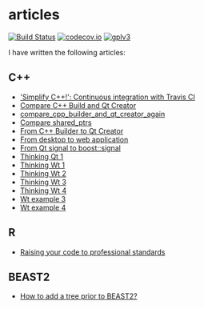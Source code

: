 # articles

[![Build Status](https://travis-ci.org/richelbilderbeek/articles.svg?branch=master)](https://travis-ci.org/richelbilderbeek/articles)
[![codecov.io](https://codecov.io/github/richelbilderbeek/articles/coverage.svg?branch=master)](https://codecov.io/github/richelbilderbeek/articles?branch=master)
[![gplv3](http://www.gnu.org/graphics/gplv3-88x31.png)](http://www.gnu.org/licenses/gpl.html)

I have written the following articles:

## C++

 * ['Simplify C++!': Continuous integration with Travis CI](https://github.com/richelbilderbeek/simplify_cpp_travis_intro)
 * [Compare C++ Build and Qt Creator](compare_cpp_builder_and_qt_creator/README.md)
 * [compare_cpp_builder_and_qt_creator_again](compare_cpp_builder_and_qt_creator_again/README.md)
 * [Compare shared_ptrs](compare_shared_ptrs/README.md)
 * [From C++ Builder to Qt Creator](from_cpp_builder_to_qt_creator/README.md)
 * [From desktop to web application](from_desktop_to_web_application/README.md)
 * [From Qt signal to boost::signal](from_qt_signal_to_boost_signal/README.md)
 * [Thinking Qt 1](thinking_qt_1/README.md)
 * [Thinking Wt 1](thinking_wt_1/README.md)
 * [Thinking Wt 2](thinking_wt_2/README.md)
 * [Thinking Wt 3](thinking_wt_3/README.md)
 * [Thinking Wt 4](thinking_wt_4/README.md)
 * [Wt example 3](wt_example_3/README.md)
 * [Wt example 4](wt_example_4/README.md)

## R

 * [Raising your code to professional standards](https://github.com/richelbilderbeek/sdj_raising_your_code_to_professional_standards)

## BEAST2

 * [How to add a tree prior to BEAST2?](https://github.com/BEAST2-Dev/beast-docs/blob/master/CreateNewTreePrior/CreateNewTreePrior.md)